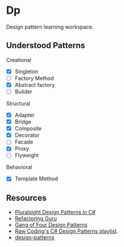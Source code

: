 # Dp

Design pattern learning workspace.

## Understood Patterns

Creational

- [x] Singleton
- [ ] Factory Method
- [x] Abstract factory
- [ ] Builder

Structural

- [x] Adapter
- [x] Bridge
- [x] Composite
- [x] Decorator
- [ ] Facade
- [x] Proxy
- [ ] Flyweight

Behavioral

- [x] Template Method

## Resources

- [Pluralsight Design Patterns in C#](https://app.pluralsight.com/paths/skill/design-patterns-in-c)
- [Refactoring Guru](https://refactoring.guru/)
- [Gang of Four Design Patterns](https://www.digitalocean.com/community/tutorials/gangs-of-four-gof-design-patterns)
- [Raw Coding's C# Design Patterns playlist](https://www.youtube.com/playlist?list=PLOeFnOV9YBa4ary9fvCULLn7ohNKR6Ees).
- [design-patterns](https://github.com/raw-coding-youtube/design-patterns)

